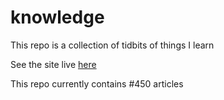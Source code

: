 # knowledge

This repo is a collection of tidbits of things I learn

See the site live [here](https://mark1626.github.io/knowledge/)

This repo currently contains #450 articles

